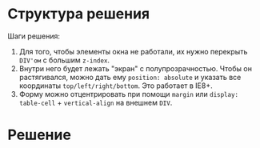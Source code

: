 # Структура решения

Шаги решения:
1. Для того, чтобы элементы окна не работали, их нужно перекрыть `DIV'ом` с большим `z-index`.
2. Внутри него будет лежать "экран" с полупрозрачностью. Чтобы он растягивался, можно дать ему `position: absolute` и указать все координаты `top/left/right/bottom`. Это работает в IE8+.
3. Форму можно отцентрировать при помощи `margin` или `display: table-cell` + `vertical-align` на внешнем `DIV`.

# Решение

